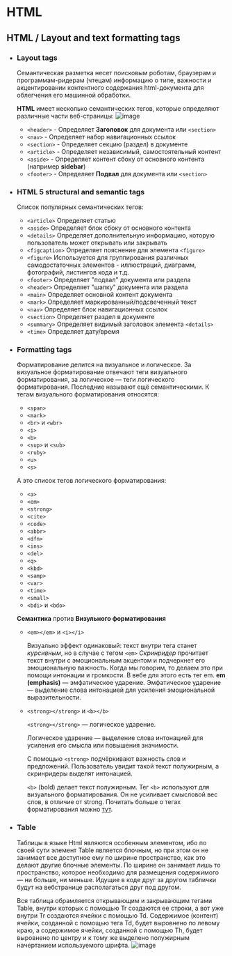 # HTML
## HTML / Layout and text formatting tags
- ### Layout tags

  Семантическая разметка несет поисковым роботам, браузерам и программам-ридерам (чтецам) информацию о типе, важности и акцентировании контентного содержания html-документа для облегчения его машинной обработки.
  
  **HTML** имеет несколько семантических тегов, которые определяют различные части веб-страницы:
  ![image](https://user-images.githubusercontent.com/60056105/140636230-eac97dba-10d2-4948-b9c1-efae1445bccc.png)
  -	`<header>` - Определяет **Заголовок** для документа или `<section>`
  -	`<nav>` - Определяет набор навигационных ссылок
  -	`<section>` - Определяет секцию (раздел) в документе
  -	`<article>` - Определяет независимый, самостоятельный контент
  -	`<aside>` - Определяет контент сбоку от основного контента (например **sidebar**)
  -	`<footer>` - Определяет **Подвал** для документа или `<section>`
  
- ### HTML 5 structural and semantic tags

  Список популярных семантических тегов:
  - `<article>`	Определяет статью
  - `<aside>`	Определяет блок сбоку от основного контента
  - `<details>`	Определяет дополнительную информацию, которую пользователь может открывать или закрывать
  - `<figcaption>`	Определяет пояснение для элемента `<figure>`
  - `<figure>`	Используется для группирования различных самодостаточных элементов - иллюстраций, диаграмм, фотографий, листингов кода и т.д.
  - `<footer>`	Определяет "подвал" документа или раздела
  - `<header>`	Определяет "шапку" документа или раздела
  - `<main>`	Определяет основной контент документа
  - `<mark>`	Определяет маркированный/подсвеченный текст
  - `<nav>`	Определяет блок навигационных ссылок
  - `<section>`	Определяет раздел в документе
  - `<summary>`	Определяет видимый заголовок элемента `<details>`
  - `<time>`	Определяет дату/время

- ### Formatting tags

  Форматирование делится на визуальное и логическое. За визуальное форматирование отвечают теги визуального форматирования, за логическое — теги логического форматирования. Последние называют ещё семантическими.
  К тегам визуального форматирования относятся:
  - `<span>`
  -	`<mark>`
  -	`<br>` и `<wbr>`
  -	`<i>`
  -	`<b>`
  -	`<sup>` и `<sub>`
  -	`<ruby>`
  -	`<u>`
  -	`<s>`
  
  А это список тегов логического форматирования:
  -	`<a>`
  -	`<em>`
  -	`<strong>`
  -	`<cite>`
  -	`<code>`
  -	`<abbr>`
  -	`<dfn>`
  -	`<ins>`
  -	`<del>`
  -	`<q>`
  -	`<kbd>`
  -	`<samp>`
  -	`<var>`
  -	`<time>`
  -	`<small>`
  -	`<bdi>` и `<bdo>`

  **Семантика** против **Визульного форматирования**

    - `<em></em>` и `<i></i>`

      Визуально эффект одинаковый: текст внутри тега станет *курсивным*, но в случае с тегом `<em>`  *Скринридер* прочитает текст внутри с эмоциональным акцентом и подчеркнет его эмоциональную важность. Когда мы говорим, то делаем это при помощи интонации и громкости. В вебе для этого есть тег em.
      **em (emphasis)** — эмфатическое ударение.
      Эмфатическое ударение — выделение слова интонацией для усиления эмоциональной выразительности.
      
    - `<strong></strong>` и `<b></b>`

      `<strong></strong>` — логическое ударение.
      
      Логическое ударение — выделение слова интонацией для усиления его смысла или повышения значимости.
      
      С помощью `<strong>` подчёркивают важность слов и предложений. Пользователь увидит такой текст полужирным, а скринридеры выделят интонацией.
      
      `<b>` (bold) делает текст полужирным. Тег `<b>` используют для визуального форматирования. Он не усиливает смысловой вес слов, в отличие от strong.
      Почитать больше о тегах форматирования можно [тут](https://medium.com/@fokinatatiana/%D1%84%D1%80%D0%B0%D0%B7%D0%BE%D0%B2%D1%8B%D0%B5-%D1%82%D0%B5%D0%B3%D0%B8-%D0%B2-html-1b71f0b047).
      
- ### Table

  Таблицы в языке Html являются особенным элементом, ибо по своей сути элемент Table является блочным, но при этом он не занимает все доступное ему по ширине пространство, как это делают другие блочные элементы. По ширине он занимает лишь то пространство, которое необходимо для размещения содержимого — ни больше, ни меньше. Идущие в коде друг за другом таблички будут на вебстранице располагаться друг под другом.
  
  Вся таблица обрамляется открывающим и закрывающим тегами Table, внутри которых с помощью Tr создаются ее строки, а вот уже внутри Tr создаются ячейки с помощью Td.
  Содержимое (контент) ячейки, созданной с помощью тега Td, будет выровнено по левому краю, а содержимое ячейки, созданной с помощью Th, будет выровнено по центру и к тому же выделено полужирным начертанием используемого шрифта.
![image](https://user-images.githubusercontent.com/60056105/141041740-b8f9d7e4-0980-4cb8-86fd-6e8d1e16c250.png)
